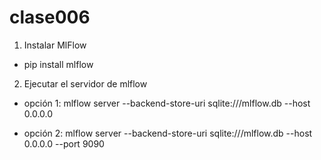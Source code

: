 # clase006

1. Instalar MlFlow

* pip install mlflow

2. Ejecutar el servidor de mlflow

* opción 1: mlflow server --backend-store-uri sqlite:///mlflow.db  --host 0.0.0.0 

* opción 2: mlflow server --backend-store-uri sqlite:///mlflow.db  --host 0.0.0.0 --port 9090
